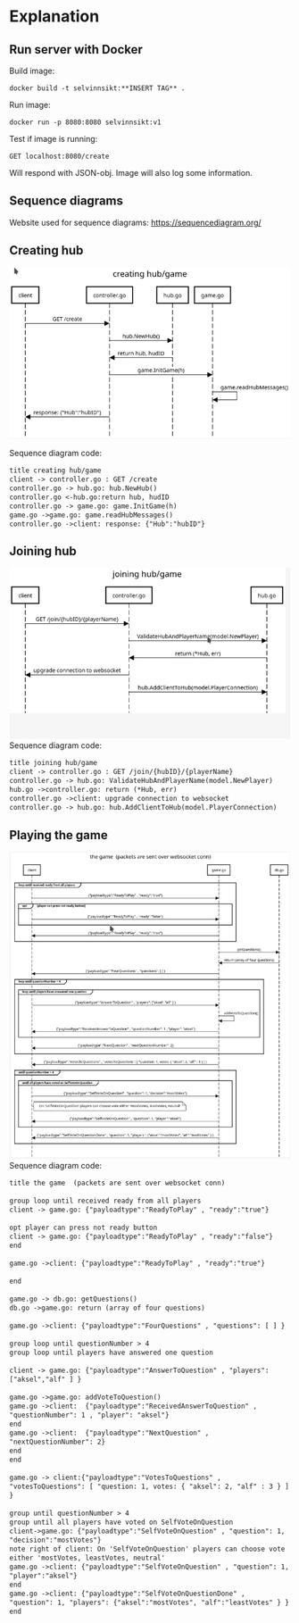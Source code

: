 # Explanation
## Run server with Docker
Build image:
```
docker build -t selvinnsikt:**INSERT TAG** .
```
Run image:
```
docker run -p 8080:8080 selvinnsikt:v1 
```
Test if image is running:<br>
```
GET localhost:8080/create
```
Will respond with JSON-obj. Image will also log some information.

## Sequence diagrams
Website used for sequence diagrams: https://sequencediagram.org/

## Creating hub
![alt text](sequence_diagram_images/create_game.png)

Sequence diagram code: <br>
```
title creating hub/game
client -> controller.go : GET /create
controller.go -> hub.go: hub.NewHub()
controller.go <-hub.go:return hub, hudID
controller.go -> game.go: game.InitGame(h)
game.go ->game.go: game.readHubMessages()
controller.go ->client: response: {"Hub":"hubID"}
```

## Joining hub
![alt text](sequence_diagram_images/join_game.png)
Sequence diagram code: <br>
```
title joining hub/game
client -> controller.go : GET /join/{hubID}/{playerName}
controller.go -> hub.go: ValidateHubAndPlayerName(model.NewPlayer)
hub.go ->controller.go: return (*Hub, err)
controller.go ->client: upgrade connection to websocket
controller.go -> hub.go: hub.AddClientToHub(model.PlayerConnection)
```

## Playing the game
![alt text](sequence_diagram_images/playing_game.png)
Sequence diagram code: <br>
```
title the game  (packets are sent over websocket conn)

group loop until received ready from all players
client -> game.go: {"payloadtype":"ReadyToPlay" , "ready":"true"}

opt player can press not ready button
client -> game.go: {"payloadtype":"ReadyToPlay" , "ready":"false"}
end

game.go ->client: {"payloadtype":"ReadyToPlay" , "ready":"true"}

end

game.go -> db.go: getQuestions()
db.go ->game.go: return (array of four questions)

game.go ->client: {"payloadtype":"FourQuestions" , "questions": [ ] }

group loop until questionNumber > 4
group loop until players have answered one question

client -> game.go: {"payloadtype":"AnswerToQuestion" , "players": ["aksel","alf" ] }

game.go ->game.go: addVoteToQuestion()
game.go ->client:  {"payloadtype":"ReceivedAnswerToQuestion" , "questionNumber": 1 , "player": "aksel"}
end
game.go ->client:  {"payloadtype":"NextQuestion" , "nextQuestionNumber": 2}
end
end

game.go -> client:{"payloadtype":"VotesToQuestions" , "votesToQuestions": [ "question: 1, votes: { "aksel": 2, "alf" : 3 } ] }

group until questionNumber > 4
group until all players have voted on SelfVoteOnQuestion
client->game.go: {"payloadtype":"SelfVoteOnQuestion" , "question": 1, "decision":"mostVotes"}
note right of client: On 'SelfVoteOnQuestion' players can choose vote either 'mostVotes, leastVotes, neutral'
game.go ->client: {"payloadtype":"SelfVoteOnQuestion" , "question": 1, "player":"aksel"}
end
game.go ->client: {"payloadtype":"SelfVoteOnQuestionDone" , "question": 1, "players": {"aksel":"mostVotes", "alf":"leastVotes" } }
end 

```